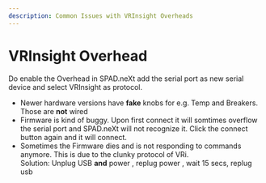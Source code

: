 ```yaml
---
description: Common Issues with VRInsight Overheads
---
```


# VRInsight Overhead

Do enable the Overhead in SPAD.neXt add the serial port as new serial device and select VRInsight as protocol.

* Newer hardware versions have **fake** knobs for e.g. Temp and Breakers. Those are **not** wired&#x20;
* Firmware is kind of buggy. Upon first connect it will somtimes overflow the serial port and SPAD.neXt will not recognize it. Click the connect button again and it will connect.&#x20;
* Sometimes the Firmware dies and is not responding to commands anymore. This is due to the clunky protocol of VRi. \
  Solution: Unplug USB **and** power , replug power , wait 15 secs, replug usb&#x20;

